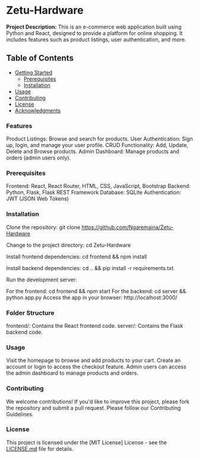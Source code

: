 # Zetu-Hardware

**Project Description:** 
This is an e-commerce web application built using Python and React, designed to provide a platform for online shopping. It includes features such as product listings, user authentication, and more.

## Table of Contents

- [Getting Started](#getting-started)
  - [Prerequisites](#prerequisites)
  - [Installation](#installation)
- [Usage](#usage)
- [Contributing](#contributing)
- [License](#license)
- [Acknowledgments](#acknowledgments)

### Features
Product Listings: Browse and search for products.
User Authentication: Sign up, login, and manage your user profile.
CRUD Functionality: Add, Update, Delete and Browse products.
Admin Dashboard: Manage products and orders (admin users only).

### Prerequisites

Frontend: React, React Router, HTML, CSS, JavaScript, Bootstrap
Backend: Python, Flask, Flask REST Framework
Database: SQLite
Authentication: JWT (JSON Web Tokens)

### Installation

Clone the repository: git clone https://github.com/Ngaremaina/Zetu-Hardware

Change to the project directory: cd Zetu-Hardware

Install frontend dependencies: cd frontend && npm install

Install backend dependencies: cd .. && pip install -r requirements.txt

Run the development server:

For the frontend: cd frontend && npm start
For the backend: cd server && python app.py
Access the app in your browser: http://localhost:3000/

### Folder Structure
frontend/: Contains the React frontend code.
server/: Contains the Flask backend code.

### Usage
Visit the homepage to browse and add products to your cart.
Create an account or login to access the checkout feature.
Admin users can access the admin dashboard to manage products and orders.
### Contributing
We welcome contributions! If you'd like to improve this project, please fork the repository and submit a pull request. Please follow our Contributing Guidelines.

### License
This project is licensed under the [MIT License] License - see the [LICENSE.md](LICENSE.md) file for details.
